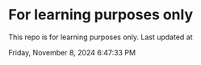 # For learning purposes only
This repo is for learning purposes only.
Last updated at

Friday, November 8, 2024 6:47:33 PM

